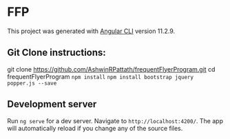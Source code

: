 # FFP

This project was generated with [Angular CLI](https://github.com/angular/angular-cli) version 11.2.9.

## Git Clone instructions:

git clone https://github.com/AshwinRPattath/frequentFlyerProgram.git
cd frequentFlyerProgram
`npm install`
`npm install bootstrap jquery popper.js --save`

## Development server

Run `ng serve` for a dev server. Navigate to `http://localhost:4200/`. The app will automatically reload if you change any of the source files.
